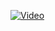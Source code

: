[![Video](https://img.youtube.com/vi/63WKmtaDCU8/0.jpg)](https://www.youtube.com/watch?v=63WKmtaDCU8)

